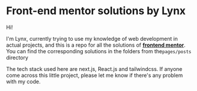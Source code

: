 # Front-end mentor solutions by Lynx

Hi!

I'm Lynx, currently trying to use my knowledge of web development in actual projects, and this is a repo for all the solutions of [**frontend mentor**](https://www.frontendmentor.io). You can find the corresponding solutions in the folders from the`pages/posts` directory

The tech stack used here are next.js, React.js and tailwindcss. If anyone come across this little project, please let me know if there's any problem with my code.
